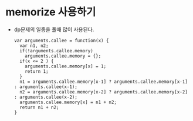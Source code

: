 # memorize 사용하기
  * dp문제의 일종을 풀때 많이 사용된다.

        var arguments.callee = function(x) {
          var n1, n2;
          if(!arguments.callee.memory)
            arguments.callee.memory = {};
          if(x <= 2 ) {
            arguments.callee.memory[x] = 1;
            return 1;
          }
          n1 = arguments.callee.memory[x-1] ? arguments.callee.memory[x-1] : arguments.callee(x-1);
          n2 = arguments.callee.memory[x-2] ? arguments.callee.memory[x-2] : arguments.callee(x-2);
          arguments.callee.memory[x] = n1 + n2;
          return n1 + n2;
        }
